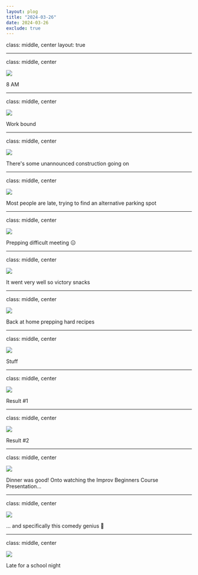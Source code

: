 ```yaml
---
layout: plog
title: "2024-03-26"
date: 2024-03-26
exclude: true
---
```


class: middle, center
layout: true

---

class: middle, center

<img class="plog-picture" src="{{ site.baseurl }}/img/plog/2024-03-26/01.jpg" />

8 AM

---

class: middle, center

<img class="plog-picture" src="{{ site.baseurl }}/img/plog/2024-03-26/02.gif" />

Work bound

---

class: middle, center

<img class="plog-picture" src="{{ site.baseurl }}/img/plog/2024-03-26/03.jpg" />

There's some unannounced construction going on

---

class: middle, center

<img class="plog-picture" src="{{ site.baseurl }}/img/plog/2024-03-26/04.jpg" />

Most people are late, trying to find an alternative parking spot

---

class: middle, center

<img class="plog-picture" src="{{ site.baseurl }}/img/plog/2024-03-26/05.jpg" />

Prepping difficult meeting 😑

---

class: middle, center

<img class="plog-picture" src="{{ site.baseurl }}/img/plog/2024-03-26/06.jpg" />

It went very well so victory snacks

---

class: middle, center

<img class="plog-picture" src="{{ site.baseurl }}/img/plog/2024-03-26/07.jpg" />

Back at home prepping hard recipes

---

class: middle, center

<img class="plog-picture" src="{{ site.baseurl }}/img/plog/2024-03-26/08.jpg" />

Stuff

---

class: middle, center

<img class="plog-picture" src="{{ site.baseurl }}/img/plog/2024-03-26/09.jpg" />

Result #1

---

class: middle, center

<img class="plog-picture" src="{{ site.baseurl }}/img/plog/2024-03-26/10.jpg" />

Result #2

---

class: middle, center

<img class="plog-picture" src="{{ site.baseurl }}/img/plog/2024-03-26/11.jpg" />

Dinner was good! Onto watching the Improv Beginners Course Presentation...

---

class: middle, center

<img class="plog-picture" src="{{ site.baseurl }}/img/plog/2024-03-26/12.jpg" />

... and specifically this comedy genius 💩

---

class: middle, center

<img class="plog-picture" src="{{ site.baseurl }}/img/plog/2024-03-26/13.jpg" />

Late for a school night

